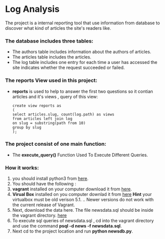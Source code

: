 # Log Analysis

The project is a internal reporting tool that use information from database to discover what kind of articles the site's readers like.

### The database includes three tables:
  * The authors table includes information about the authors of articles.
  * The articles table includes the articles.
  * The log table includes one entry for each time a user has accessed the site indicates whether the request succeeded or failed.
 
### The reports View used in this project:
  *  **reports**  is used to help to answer the first two questions  so it contian articles  and it's views , query of this view:
      ```
      create view reports as 
	  (
	  select articles.slug, count(log.path) as views 
	  from articles left join log 
	  on slug = substring(path from 10) 
	  group by slug 
	  );
      ```

### The project consist of one main function:
  * The **execute_query()**  Function Used To Execute Different Queries.
  

### How it works:
  1. you should install python3 from  [here](https://www.python.org/downloads/).
  2. You should have the following :
  1. **vagrant**   installed on your computer download it from [here](https://www.vagrantup.com/downloads.html).
  2. **Virual Box**  installed on you computer downlad it from   [here](https://www.virtualbox.org/wiki/Download_Old_Builds_5_1)  **Hint** your virtualbox must be old verison 5.1.  .. Newer versions do not work with the current release of Vagrant.
  3. Next, download the data here.  The file  newsdata.sql should be inside the vagrant directory.  [here](https://classroom.udacity.com/nanodegrees/nd004/parts/8d3e23e1-9ab6-47eb-b4f3-d5dc7ef27bf0/modules/bc51d967-cb21-46f4-90ea-caf73439dc59/lessons/96869cfc-c67e-4a6c-9df2-9f93267b7be5/concepts/0b4079f5-6e64-4dd8-aee9-5c3a0db39840)
  4.  To  execute sql queries of newsdata.sql , cd into the vagrant directory and use the command **psql -d news -f newsdata.sql**.
  4. Next  cd to the project location and run **python newsdb.py**.
